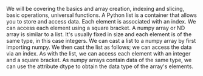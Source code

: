 We will be covering the basics and array creation, indexing and slicing, basic operations, universal functions.
A Python list is a container that allows you to store and access data.
Each element is associated with an index. We can access each element using a square bracket.
A numpy array or ND array is similar to a list.
It's usually fixed in size and each element is of the same type, in this case integers. 
We can cast a list to a numpy array by first importing numpy. 
We then cast the list as follows; we can access the data via an index.
As with the list, we can access each element with an integer and a square bracket.
As numpy arrays contain data of the same type, we can use the attribute dtype to obtain the data type of the array's elements. 
